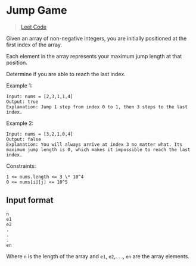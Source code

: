 # Jump Game

> [Leet Code](https://leetcode.com/problems/jump-game/)

Given an array of non-negative integers, you are initially positioned at the first index of the array.

Each element in the array represents your maximum jump length at that position.

Determine if you are able to reach the last index.

Example 1:

```
Input: nums = [2,3,1,1,4]
Output: true
Explanation: Jump 1 step from index 0 to 1, then 3 steps to the last index.
```

Example 2:

```
Input: nums = [3,2,1,0,4]
Output: false
Explanation: You will always arrive at index 3 no matter what. Its maximum jump length is 0, which makes it impossible to reach the last index.
```

Constraints:

```
1 <= nums.length <= 3 \* 10^4
0 <= nums[i][j] <= 10^5
```

## Input format

```
n
e1
e2
.
.
.
en
```

Where `n` is the length of the array and `e1`, `e2`,. . ., `en` are the array elements.
